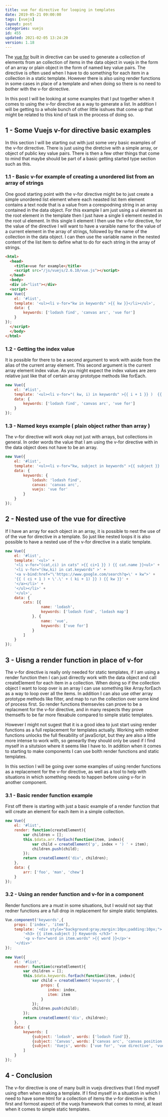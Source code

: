 ```yaml
---
title: vue for directive for looping in templates
date: 2019-05-21 09:00:00
tags: [vuejs]
layout: post
categories: vuejs
id: 455
updated: 2021-02-05 13:24:20
version: 1.18
---
```


The [vue for](https://vuejs.org/v2/guide/list.html) built in directive can be used to generate a collection of elements from an collection of items in the data object in vuejs in the form of an array or plain object in the form of named key value pairs. The directive is often used when I have to do something for each item in a collection in a static template. However there is also using render functions in some cases in place of a template and when doing so there is no need to bother with the v-for dirrective.

In this post I will be looking at some examples that I put together when it comes to using the v-for directive as a way to generate a list. In addition I will be getting to a whole bunch of other little isshues that come up that might be related to this kind of task in the process of doing so.

<!-- more -->

## 1 - Some Vuejs v-for directive basic examples

In this section I will be starting out with just some very basic examples of the v-for dirrective. There is just using the diretcive with a simple array, or object of public key value pairs. There is then a few other things that come to mind that maybe should be part of a basic getting started type section such as this.

### 1.1 - Basic v-for example of creating a unordered list from an array of strings

One good starting point with the v-for directive might be to just create a simple unordered list element where each neasted list item element contains a text node that is a value from a corespodning string in an array contained in the data object. For this example I am just using a ul element as the root element in the template then I just have a single li element nested in the root ul element. In this single li element I then use the v-for directive, for the value of the directive I will want to have a varaible name for the value of a current element in the array of strings, followed by the name of the collection in the data object. I can then use the variable name in the nested content of the list item to define what to do for each string in the array of strings.

```html
<html>
  <head>
    <title>vue for example</title>
    <script src="/js/vuejs/2.6.10/vue.js"></script>
  </head>
  <body>
  <div id="list"></div>
  <script>
new Vue({
    el: '#list',
    template: '<ul><li v-for="kw in keywords" >{{ kw }}</li></ul>',
    data: {
        keywords: ['lodash find', 'canvas arc', 'vue for']
    }
});
  </script>
  </body>
</html>
```

### 1.2 - Getting the index value 

It is possible for there to be a second argument to work with aside from the alias of the current array element. This second argument is the current array element index value. As you might expect the index values are zero relative just like that of certain array prototype methods like forEach.

```js
new Vue({
    el: '#list',
    template: '<ul><li v-for="( kw, i) in keywords" >{{ i + 1 }} )  {{ kw }}</li></ul>',
    data: {
        keywords: ['lodash find', 'canvas arc', 'vue for']
    }
});
```

### 1.3 - Named keys example ( plain object rather than array )

The v-for directive will work okay not just with arrays, but collections in general. In order words the value that I am using the v-for directive with in the data object does not have to be an array.

```js
new Vue({
    el: '#list',
    template: '<ul><li v-for="kw, subject in keywords" >{{ subject }} : {{ kw }}</li></ul>',
    data: {
        keywords: {
            lodash: 'lodash find', 
            canvas: 'canvas arc', 
            vuejs: 'vue for'
        }
    }
});
```

## 2 - Nested use of the vue for directive

If I have an array for each object in an array, it is possible to nest the use of of the vue for directive in a template. So just like nested loops it is also possible to have a nested use of the v-for directive in a static template.

```js
new Vue({
    el: '#list',
    template: '<ul>' +
    '<li v-for="(cat,ci) in cats" >{{ ci+1 }} ) {{ cat.name }}<ul>' +
    '<li v-for="(kw,ki) in cat.keywords" >' +
    '<a v-bind:href="\'https://www.google.com/search?q=\' + kw">' +
    '{{ ( ci + 1 ) + \'.\' + ( ki + 1) }} ) {{ kw }}' +
    '</a></li>' +
    '</ul></li>' +
    '</ul>',
    data: {
        cats: [{
                name: 'lodash',
                keywords: ['lodash find', 'lodash map']
            }, {
                name: 'vue',
                keywords: ['vue for']
            }
        ]
    }
});
```

## 3 - Uisng a render function in place of v-for

The v-for directive is really only needed for static templates, if I am using a render function then I can just dirrectly work with the data object and call createElement for each item in a collection. When doing so if the collection object I want to loop over is an array I can use something like Array.forEach as a way to loop over all the items. In addition I can also use other array prototype methods like filter, and map to run the collection over some kind of process first. So render functions themsevles can prove to be a replacment for the v-for directive, and in many respects they prove themselfs to be far more flexabule compared to simple static templates.

However I might not sugest that it is a good idea to just start using render functions as a full replacement for templates actually. Working with redner functions unlocks the full flexability of javaScript, but they are also a little more intense to work with, so genearlly they should only be used if I find myself in a situtsion where it seems like I have to. In addition when it comes to starting to make components I can use bolth render functions and static templates.

In this section I will be going over some examples of using render functions as a replacement for the v-for directive, as well as a tool to help with situations in which something needs to happen before using v-for in another component.

### 3.1 - Basic render function example

First off there is starting with just a basic example of a render function that will create an element for each item in a simple collection.

```js
new Vue({
    el: '#list',
    render: function(createElement){
        var children = [];
        this.$data.arr.forEach(function(item, index){
            var child = createElement('p', index + ') ' + item);
            children.push(child);
        });
        return createElement('div', children);
    },
    data: {
        arr: ['foo', 'man', 'chew']
    }
});
```

### 3.2 - Using an render function and v-for in a component

Render functions are a must in some situations, but I would not say that redner functions are a full drop in replacement for simple static templates.

```js
Vue.component('keywords',{
    props: ['index', 'item'],
    template: '<div style="background:gray;margin:10px;padding:10px;">'+
        '<h3> {{ item.subject }} Keywords </h3>' +
        '<p v-for="word in item.words" >{{ word }}</p>'+
    '</div>'
});
 
new Vue({
    el: '#list',
    render: function(createElement){
        var children = [];
        this.$data.keywords.forEach(function(item, index){
            var child = createElement('keywords', {
                props: {
                   index: index,
                   item: item
                }
            });
            children.push(child);
        });
        return createElement('div', children);
    },
    data: {
        keywords: [
            {subject: 'lodash', words: ['lodash find']}, 
            {subject: 'Canvas', words: ['canvas arc', 'canvas position']}, 
            {subject: 'Vuejs', words: ['vue for', 'vue directive', 'vue component', 'vue render function']}
        ]
    }
});
```

## 4 - Conclusion

The v-for directive is one of many built in vuejs directives that I find myself using often when making a template. If I find myself in a situation in which I need to have some html for a collection of items the v-for directive is the first and formost aspect of the vuejs framework that comes to mind, at least when it comes to simple static templates.

